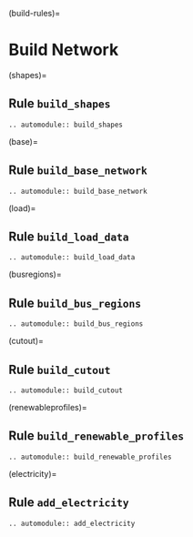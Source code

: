(build-rules)=
# Build Network

(shapes)=
## Rule `build_shapes`
```{eval-rst}  
.. automodule:: build_shapes
```

(base)=
## Rule `build_base_network`
```{eval-rst}  
.. automodule:: build_base_network
```

(load)=
## Rule `build_load_data`
```{eval-rst}  
.. automodule:: build_load_data
```

(busregions)=
## Rule `build_bus_regions`
```{eval-rst}  
.. automodule:: build_bus_regions
```

(cutout)=
## Rule `build_cutout`
```{eval-rst}  
.. automodule:: build_cutout
```

(renewableprofiles)=
## Rule `build_renewable_profiles`
```{eval-rst}  
.. automodule:: build_renewable_profiles
```

(electricity)=
## Rule `add_electricity` 
```{eval-rst}  
.. automodule:: add_electricity
```